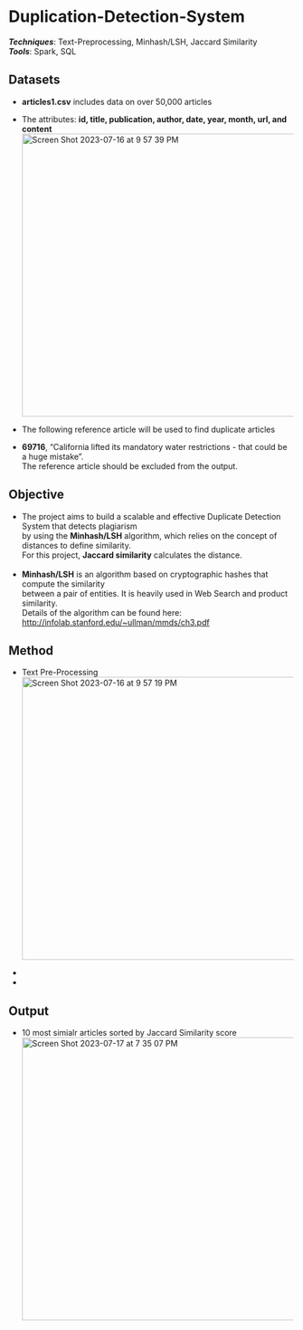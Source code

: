 # Duplication-Detection-System

_**Techniques**_: Text-Preprocessing, Minhash/LSH, Jaccard Similarity <br />
_**Tools**_: Spark, SQL <br>

## Datasets
* **articles1.csv** includes data on over 50,000 articles 
* The attributes: **id, title, publication, author, date, year, month, url, and content** <br />
<img width="500" alt="Screen Shot 2023-07-16 at 9 57 39 PM" src="https://github.com/SeungPang11/Duplication-Detection-System/assets/67944800/c7c70cb0-e5cd-4c0b-8880-05f6989a9929"> <br />

* The following reference article will be used to find duplicate articles <br /> 
* **69716**, “California lifted its mandatory water restrictions - that could be a huge mistake”. <br /> 
The reference article should be excluded from the output. 

## Objective
* The project aims to build a scalable and effective Duplicate Detection System that detects plagiarism <br />
  by using the **Minhash/LSH** algorithm, which relies on the concept of distances to define similarity. <br /> 
  For this project, **Jaccard similarity** calculates the distance. <br /> <br />
* **Minhash/LSH** is an algorithm based on cryptographic hashes that compute the similarity <br />
  between a pair of entities. It is heavily used in Web Search and product similarity.  <br />
  Details of the algorithm can be found here: http://infolab.stanford.edu/~ullman/mmds/ch3.pdf <br />

## Method
* Text Pre-Processing <br />
<img width="500" alt="Screen Shot 2023-07-16 at 9 57 19 PM" src="https://github.com/SeungPang11/Duplication-Detection-System/assets/67944800/15ff9e52-e091-4e25-8b7d-565d9b9daa3d"> <br />

*  <br />
*  <br />
## Output
*  10 most simialr articles sorted by Jaccard Similarity score <br /> <img width="500" alt="Screen Shot 2023-07-17 at 7 35 07 PM" src="https://github.com/SeungPang11/Duplication-Detection-System/assets/67944800/128c32c6-028f-44dd-b8a0-a347bbb49306">



